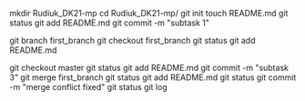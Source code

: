 mkdir Rudiuk_DK21-mp
cd Rudiuk_DK21-mp/
git init
touch README.md
git status
git add README.md
git commit -m "subtask 1"

git branch first_branch
git checkout first_branch
git status
git add README.md

git checkout master
git status
git add README.md
git commit -m "subtask 3"
git merge first_branch
git status
git add README.md
git status
git commit -m "merge conflict fixed"
git status
git log